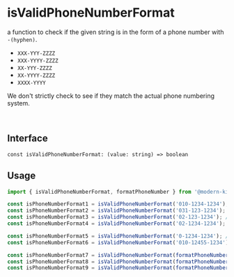 # isValidPhoneNumberFormat

a function to check if the given string is in the form of a phone number with `-(hyphen)`.

- `XXX-YYY-ZZZZ`
- `XXX-YYYY-ZZZZ`
- `XX-YYY-ZZZZ`
- `XX-YYYY-ZZZZ`
- `XXXX-YYYY`

We don't strictly check to see if they match the actual phone numbering system. 

<br />

## Interface
```tsx
const isValidPhoneNumberFormat: (value: string) => boolean
```

## Usage
```ts
import { isValidPhoneNumberFormat, formatPhoneNumber } from '@modern-kit/utils';

const isPhoneNumberFormat1 = isValidPhoneNumberFormat('010-1234-1234'); // true
const isPhoneNumberFormat2 = isValidPhoneNumberFormat('031-123-1234'); // true
const isPhoneNumberFormat3 = isValidPhoneNumberFormat('02-123-1234'); // true
const isPhoneNumberFormat4 = isValidPhoneNumberFormat('02-1234-1234'); // true

const isPhoneNumberFormat5 = isValidPhoneNumberFormat('0-1234-1234'); // false
const isPhoneNumberFormat6 = isValidPhoneNumberFormat('010-12455-1234'); // false

const isPhoneNumberFormat7 = isValidPhoneNumberFormat(formatPhoneNumber('01012341234')); // true
const isPhoneNumberFormat8 = isValidPhoneNumberFormat(formatPhoneNumber('021231234')); // true
const isPhoneNumberFormat9 = isValidPhoneNumberFormat(formatPhoneNumber('010-1234-1234')); // true
```